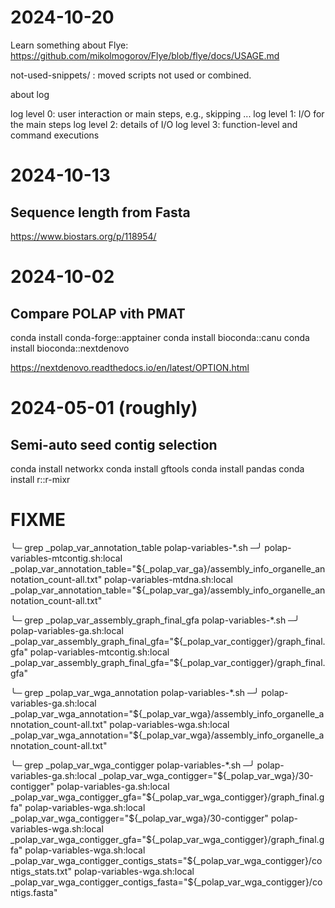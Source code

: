 # 2024-10-20

Learn something about Flye:
https://github.com/mikolmogorov/Flye/blob/flye/docs/USAGE.md

not-used-snippets/ : moved scripts not used or combined.

about log

log level 0: user interaction or main steps, e.g., skipping ...
log level 1: I/O for the main steps
log level 2: details of I/O
log level 3: function-level and command executions

# 2024-10-13

## Sequence length from Fasta

https://www.biostars.org/p/118954/

# 2024-10-02

## Compare POLAP vith PMAT

conda install conda-forge::apptainer
conda install bioconda::canu
conda install bioconda::nextdenovo

https://nextdenovo.readthedocs.io/en/latest/OPTION.html

# 2024-05-01 (roughly)

## Semi-auto seed contig selection

conda install networkx
conda install gftools
conda install pandas
conda install r::r-mixr

# FIXME

╰─ grep \_polap_var_annotation_table polap-variables-\*.sh ─╯
polap-variables-mtcontig.sh:local \_polap_var_annotation_table="${_polap_var_ga}/assembly_info_organelle_annotation_count-all.txt"
polap-variables-mtdna.sh:local _polap_var_annotation_table="${\_polap_var_ga}/assembly_info_organelle_annotation_count-all.txt"

╰─ grep \_polap_var_assembly_graph_final_gfa polap-variables-\*.sh ─╯
polap-variables-ga.sh:local \_polap_var_assembly_graph_final_gfa="${_polap_var_contigger}/graph_final.gfa"
polap-variables-mtcontig.sh:local _polap_var_assembly_graph_final_gfa="${\_polap_var_contigger}/graph_final.gfa"

╰─ grep \_polap_var_wga_annotation polap-variables-\*.sh ─╯
polap-variables-ga.sh:local \_polap_var_wga_annotation="${_polap_var_wga}/assembly_info_organelle_annotation_count-all.txt"
polap-variables-wga.sh:local _polap_var_wga_annotation="${\_polap_var_wga}/assembly_info_organelle_annotation_count-all.txt"

╰─ grep \_polap_var_wga_contigger polap-variables-\*.sh ─╯
polap-variables-ga.sh:local \_polap_var_wga_contigger="${_polap_var_wga}/30-contigger"
polap-variables-ga.sh:local _polap_var_wga_contigger_gfa="${\_polap_var_wga_contigger}/graph_final.gfa"
polap-variables-wga.sh:local \_polap_var_wga_contigger="${_polap_var_wga}/30-contigger"
polap-variables-wga.sh:local _polap_var_wga_contigger_gfa="${\_polap_var_wga_contigger}/graph_final.gfa"
polap-variables-wga.sh:local \_polap_var_wga_contigger_contigs_stats="${_polap_var_wga_contigger}/contigs_stats.txt"
polap-variables-wga.sh:local _polap_var_wga_contigger_contigs_fasta="${\_polap_var_wga_contigger}/contigs.fasta"
